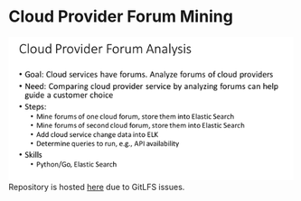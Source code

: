 # Cloud Provider Forum Mining
![Requirement](/imageslide.tiff)
Repository is hosted [here](https://bitbucket.org/gupta_neha/cloud-final-project/src) due to GitLFS issues.
